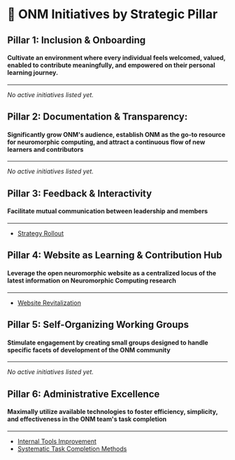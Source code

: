 # 📂 ONM Initiatives by Strategic Pillar

## Pillar 1: Inclusion & Onboarding 
#### Cultivate an environment where every individual feels welcomed, valued, enabled to contribute meaningfully, and empowered on their personal learning journey.
---

_No active initiatives listed yet._

## Pillar 2: Documentation & Transparency:
#### Significantly grow ONM's audience, establish ONM as the go-to resource for neuromorphic computing, and attract a continuous flow of new learners and contributors
---

_No active initiatives listed yet._

## Pillar 3: Feedback & Interactivity
#### Facilitate mutual communication between leadership and members
---
- [Strategy Rollout](strategy_rollout.md)

## Pillar 4: Website as Learning & Contribution Hub
#### Leverage the open neuromorphic website as a centralized locus of the latest information on Neuromorphic Computing research
---
- [Website Revitalization](website_revitaliztion.md)

## Pillar 5: Self-Organizing Working Groups
#### Stimulate engagement by creating small groups designed to handle specific facets of development of the ONM community
---
_No active initiatives listed yet._

## Pillar 6: Administrative Excellence
#### Maximally utilize available technologies to foster efficiency, simplicity, and effectiveness in the ONM team's task completion
----
- [Internal Tools Improvement](internal_tools_improvement.md)
- [Systematic Task Completion Methods](systematic_task_completion.md)
